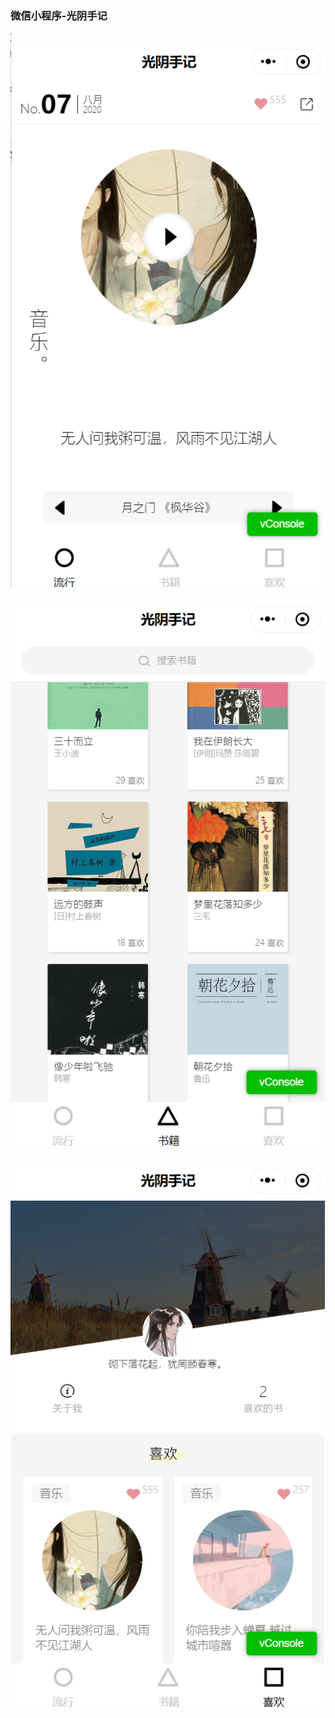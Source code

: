 ### 微信小程序-光阴手记
![note](https://github.com/jsdegithub/TimeNotes/blob/master/mt_img/1.png)
![note](https://github.com/jsdegithub/TimeNotes/blob/master/mt_img/2.png)
![note](https://github.com/jsdegithub/TimeNotes/blob/master/mt_img/3.png)
